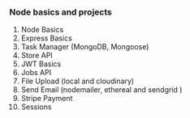 ### Node basics and projects
1. Node Basics
2. Express Basics
3. Task Manager (MongoDB, Mongoose)
4. Store API
5. JWT Basics
6. Jobs API
7. File Upload (local and cloudinary)
8. Send Email (nodemailer, ethereal and sendgrid )
9. Stripe Payment
10. Sessions